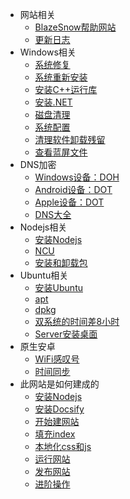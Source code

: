 - 网站相关
	- [BlazeSnow帮助网站](/README.md)
	- [更新日志](/CHANGELOG)
- Windows相关
	- [系统修复](/Windows相关/系统修复.md)
	- [系统重新安装](/Windows相关/系统重新安装.md)
	- [安装C++运行库](/Windows相关/安装C++运行库.md)
	- [安装.NET](/Windows相关/安装.NET.md)
	- [磁盘清理](/Windows相关/磁盘清理.md)
	- [系统配置](/Windows相关/系统配置.md)
	- [清理软件卸载残留](/Windows相关/清理软件卸载残留.md)
	- [查看蓝屏文件](/Windows相关/查看蓝屏文件.md)
- DNS加密
	- [Windows设备：DOH](/DNS加密/Windows设备：DOH.md)
	- [Android设备：DOT](/DNS加密/Android设备：DOT.md)
	- [Apple设备：DOT](/DNS加密/Apple设备：DOT.md)
	- [DNS大全](/DNS加密/DNS大全.md)
- Nodejs相关
	- [安装Nodejs](/Nodejs相关/安装Nodejs.md)
	- [NCU](/Nodejs相关/NCU.md)
	- [安装和卸载包](/Nodejs相关/安装和卸载包.md)
- Ubuntu相关
	- [安装Ubuntu](/Ubuntu相关/安装Ubuntu.md)
	- [apt](/Ubuntu相关/apt.md)
	- [dpkg](/Ubuntu相关/dpkg.md)
	- [双系统的时间差8小时](/Ubuntu相关/双系统的时间差8小时.md)
	- [Server安装桌面](/Ubuntu相关/Server安装桌面.md)
- 原生安卓
	- [WiFi感叹号](/原生安卓/WiFi感叹号.md)
	- [时间同步](/原生安卓/时间同步.md)
- 此网站是如何建成的
	- [安装Nodejs](/此网站是如何建成的/安装Nodejs.md)
	- [安装Docsify](/此网站是如何建成的/安装Docsify.md)
	- [开始建网站](/此网站是如何建成的/开始建网站.md)
	- [填充index](/此网站是如何建成的/填充index.md)
	- [本地化css和js](/此网站是如何建成的/本地化css和js.md)
	- [运行网站](/此网站是如何建成的/运行网站.md)
	- [发布网站](/此网站是如何建成的/发布网站.md)
	- [进阶操作](/此网站是如何建成的/进阶操作.md)
